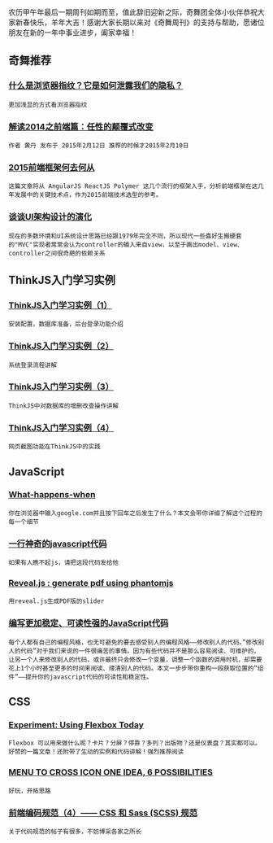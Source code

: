 
<section id="preface">农历甲午年最后一期周刊如期而至，值此辞旧迎新之际，奇舞团全体小伙伴恭祝大家新春快乐，羊年大吉！感谢大家长期以来对《奇舞周刊》的支持与帮助，愿诸位朋友在新的一年中事业进步，阖家幸福！</section>

## 奇舞推荐

### [什么是浏览器指纹？它是如何泄露我们的隐私？](http://www.iefans.net/liulanqi-zhiwen-ruhe-xielou-yinsi/)

    更加浅显的方式看浏览器指纹

### [解读2014之前端篇：任性的颠覆式改变](http://www.infoq.com/cn/articles/2014-review-front-end-part)

    作者 黄丹 发布于 2015年2月12日 推荐的时候才2015年2月10日

### [2015前端框架何去何从](http://www.cnblogs.com/sskyy/p/4264371.html)

    这篇文章将从 AngularJS ReactJS Polymer 这几个流行的框架入手，分析前端框架在这几年发展中的关键技术点，作为2015前端技术选型的参考。

### [谈谈UI架构设计的演化](http://weibo.com/p/1001603808855434892996)

    现在的多数环境和UI系统设计思路已经跟1979年完全不同，所以现代一些喜好生搬硬套的"MVC"实现者常常会认为controller的输入来自view，以至于画出model、view、controller之间很奇葩的依赖关系

## ThinkJS入门学习实例

### [ThinkJS入门学习实例（1）](http://www.w3ctech.com/topic/753)

    安装配置，数据库准备，后台登录功能介绍

### [ThinkJS入门学习实例（2）](http://www.w3ctech.com/topic/755)

    系统登录流程讲解

### [ThinkJS入门学习实例（3）](http://www.w3ctech.com/topic/756)

    ThinkJS中对数据库的增删改查操作讲解

### [ThinkJS入门学习实例（4）](http://www.w3ctech.com/topic/759)

    网页截图功能在ThinkJS中的实践

## JavaScript

### [What-happens-when](https://github.com/skyline75489/what-happens-when-zh_CN)

    你在浏览器中输入google.com并且按下回车之后发生了什么？本文会带你详细了解这个过程的每一个细节

### [一行神奇的javascript代码](http://bbs.html5cn.org/thread-86337-1-1.html)

    如果有人瞧不起js，请把这段代码发给他

### [Reveal.js : generate pdf using phantomjs](http://blog.revathskumar.com/2014/12/revealjs-generate-pdf-using-phantomjs.html)

    用reveal.js生成PDF版的slider

### [编写更加稳定、可读性强的JavaScript代码](http://www.codeceo.com/article/write-stable-readable-javascript.html)

    每个人都有自己的编程风格，也无可避免的要去感受别人的编程风格——修改别人的代码。”修改别人的代码”对于我们来说的一件很痛苦的事情。因为有些代码并不是那么容易阅读、可维护的，让另一个人来修改别人的代码，或许最终只会修改一个变量，调整一个函数的调用时机，却需要花上1个小时甚至更多的时间来阅读、缕清别人的代码。本文一步步带你重构一段获取位置的”组件”——提升你的javascript代码的可读性和稳定性。

## CSS

### [Experiment: Using Flexbox Today](http://chriswrightdesign.com/experiments/using-flexbox-today/)

    Flexbox 可以用来做什么呢？卡片？分屏？停靠？多列？出版物？还是仪表盘？其实都可以。好赞的一篇文章！还附带了生动的实例和代码讲解！强烈推荐阅读

### [MENU TO CROSS ICON ONE IDEA, 6 POSSIBILITIES](http://lukyvj.github.io/menu-to-cross-icon/)

    好玩，开拓思路

### [前端编码规范（4）—— CSS 和 Sass (SCSS) 规范](http://www.css88.com/archives/5505)

    关于代码规范的帖子有很多，不妨博采各家之所长
